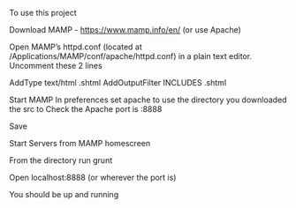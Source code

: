 To use this project

Download MAMP - https://www.mamp.info/en/
(or use Apache)

Open MAMP’s httpd.conf (located at /Applications/MAMP/conf/apache/httpd.conf) in a plain text editor.
Uncomment these 2 lines

AddType text/html .shtml
AddOutputFilter INCLUDES .shtml

Start MAMP
In preferences set apache to use the directory you downloaded the src to
Check the Apache port is :8888 

Save

Start Servers from MAMP homescreen

From the directory run grunt

Open localhost:8888 (or wherever the port is)

You should be up and running